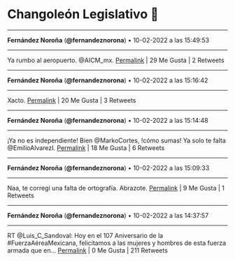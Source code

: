 # Changoleón Legislativo 🙈
*****
**Fernández Noroña** (**@fernandeznorona**) • 10-02-2022 a las 15:49:53
*****
Ya rumbo al aeropuerto. @AICM_mx.
[Permalink](https://twitter.com/fernandeznorona/status/1491922398739849218) | 29 Me Gusta | 2 Retweets
*****
**Fernández Noroña** (**@fernandeznorona**) • 10-02-2022 a las 15:16:42
*****
Xacto.
[Permalink](https://twitter.com/fernandeznorona/status/1491914050862788609) | 20 Me Gusta | 3 Retweets
*****
**Fernández Noroña** (**@fernandeznorona**) • 10-02-2022 a las 15:14:48
*****
¡Ya no es independiente! Bien @MarkoCortes, !cómo sumas! Ya solo te falta @EmilioAlvarezI.
[Permalink](https://twitter.com/fernandeznorona/status/1491913571382484994) | 18 Me Gusta | 6 Retweets
*****
**Fernández Noroña** (**@fernandeznorona**) • 10-02-2022 a las 15:09:33
*****
Naa, te corregí una falta de ortografía. Abrazote.
[Permalink](https://twitter.com/fernandeznorona/status/1491912251862917123) | 9 Me Gusta | 1 Retweets
*****
**Fernández Noroña** (**@fernandeznorona**) • 10-02-2022 a las 14:37:57
*****
RT @Luis_C_Sandoval: Hoy en el 107 Aniversario de la #FuerzaAéreaMexicana, felicitamos a las mujeres y hombres de esta fuerza armada que en…
[Permalink](https://twitter.com/fernandeznorona/status/1491904296228634626) | 0 Me Gusta | 211 Retweets